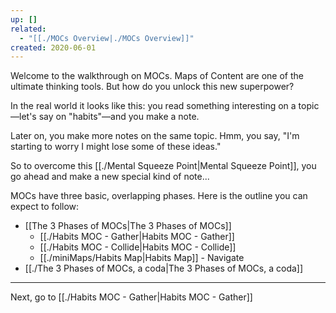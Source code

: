 ```yaml
---
up: []
related:
  - "[[./MOCs Overview|./MOCs Overview]]"
created: 2020-06-01
---
```

Welcome to the walkthrough on MOCs. Maps of Content are one of the ultimate thinking tools. But how do you unlock this new superpower?

In the real world it looks like this: you read something interesting on a topic—let's say on "habits"—and you make a note. 

Later on, you make more notes on the same topic. Hmm, you say, "I'm starting to worry I might lose some of these ideas." 

So to overcome this [[./Mental Squeeze Point|Mental Squeeze Point]], you go ahead and make a new special kind of note...

MOCs have three basic, overlapping phases. Here is the outline you can expect to follow:

- [[The 3 Phases of MOCs|The 3 Phases of MOCs]]
	- [[./Habits MOC - Gather|Habits MOC - Gather]]
	- [[./Habits MOC - Collide|Habits MOC - Collide]]
	- [[./miniMaps/Habits Map|Habits Map]] - Navigate
- [[./The 3 Phases of MOCs, a coda|The 3 Phases of MOCs, a coda]]

---

Next, go to [[./Habits MOC - Gather|Habits MOC - Gather]]

